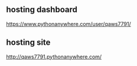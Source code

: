 ## hosting dashboard

https://www.pythonanywhere.com/user/qaws7791/

## hosting site

http://qaws7791.pythonanywhere.com/
